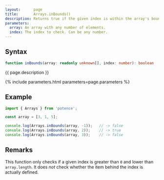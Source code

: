 ```yaml
---
layout:      page
title:       Arrays.inBounds()
description: Returns true if the given index is within the array's bounds.
parameters:
  array: An array with any number of elements.
  index: The index to check. Can be any number.
---
```

## Syntax

```ts
function inBounds(array: readonly unknown[], index: number): boolean
```

<p class="description">{{ page.description }}</p>
{% include parameters.html parameters=page.parameters %}

## Example

```ts
import { Arrays } from 'potence';

const array = [3, 1, 5];

console.log(Arrays.inBounds(array, -1));   // -> false
console.log(Arrays.inBounds(array, 2));    // -> true
console.log(Arrays.inBounds(array, 3));    // -> false
```

## Remarks

This function only checks if a given index is greater than `0` and lower than `array.length`.
It does *not* check whether the item behind the index is actually defined.
